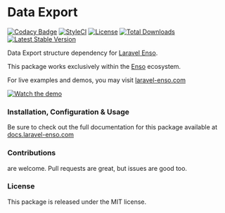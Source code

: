 # Data Export

[![Codacy Badge](https://api.codacy.com/project/badge/Grade/7ea7f7704b2044f9950074cf8afb6e3f)](https://www.codacy.com/app/laravel-enso/data-export?utm_source=github.com&amp;utm_medium=referral&amp;utm_content=laravel-enso/data-export&amp;utm_campaign=Badge_Grade)
[![StyleCI](https://github.styleci.io/repos/148101651/shield?branch=master)](https://github.styleci.io/repos/148101651)
[![License](https://poser.pugx.org/laravel-enso/data-export/license)](https://packagist.org/packages/laravel-enso/data-export)
[![Total Downloads](https://poser.pugx.org/laravel-enso/data-export/downloads)](https://packagist.org/packages/laravel-enso/data-export)
[![Latest Stable Version](https://poser.pugx.org/laravel-enso/data-export/version)](https://packagist.org/packages/laravel-enso/data-export)

Data Export structure dependency for [Laravel Enso](https://github.com/laravel-enso/Enso).

This package works exclusively within the [Enso](https://github.com/laravel-enso/Enso) ecosystem.

For live examples and demos, you may visit [laravel-enso.com](https://www.laravel-enso.com)

[![Watch the demo](https://laravel-enso.github.io/data-export/screenshots/bulma_001_thumb.png)](https://laravel-enso.github.io/data-export/screenshots/bulma_001.png)

### Installation, Configuration & Usage

Be sure to check out the full documentation for this package available at [docs.laravel-enso.com](https://docs.laravel-enso.com/backend/data-export.html)

### Contributions

are welcome. Pull requests are great, but issues are good too.

### License

This package is released under the MIT license.
